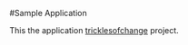 #Sample Application

This the application [tricklesofchange](http://www.tricklesofchange.com/) project. 
